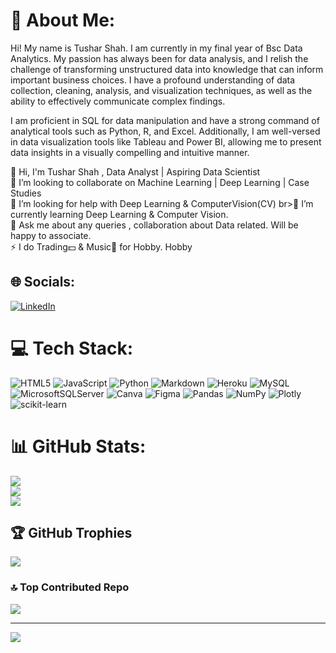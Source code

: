 # 💫 About Me:
Hi! My name is Tushar Shah. I am currently in my final year of Bsc Data Analytics.
My passion has always been for data analysis, and I relish the challenge of transforming unstructured data into knowledge that can inform important business choices. I have a profound understanding of data collection, cleaning, analysis, and visualization techniques, as well as the ability to effectively communicate complex findings.

I am proficient in SQL for data manipulation and have a strong command of analytical tools such as Python, R, and Excel. Additionally, I am well-versed in data visualization tools like Tableau and Power BI, allowing me to present data insights in a visually compelling and intuitive manner.


🔭 Hi, I'm Tushar Shah , Data Analyst | Aspiring Data Scientist<br>👯 I’m looking to collaborate on Machine Learning | Deep Learning | Case Studies<br>🤝 I’m looking for help with Deep Learning & ComputerVision(CV) br>🌱 I’m currently learning Deep Learning & Computer Vision.<br>💬 Ask me about any queries , collaboration about Data related. Will be happy to associate.<br>⚡ I do Trading💵 & Music🎸 for Hobby.
Hobby


## 🌐 Socials:
[![LinkedIn](https://img.shields.io/badge/LinkedIn-%230077B5.svg?logo=linkedin&logoColor=white)](https://linkedin.com/in/https://www.linkedin.com/in/tushar-shah-727173228/) 

# 💻 Tech Stack:
![HTML5](https://img.shields.io/badge/html5-%23E34F26.svg?style=for-the-badge&logo=html5&logoColor=white) ![JavaScript](https://img.shields.io/badge/javascript-%23323330.svg?style=for-the-badge&logo=javascript&logoColor=%23F7DF1E) ![Python](https://img.shields.io/badge/python-3670A0?style=for-the-badge&logo=python&logoColor=ffdd54) ![Markdown](https://img.shields.io/badge/markdown-%23000000.svg?style=for-the-badge&logo=markdown&logoColor=white) ![Heroku](https://img.shields.io/badge/heroku-%23430098.svg?style=for-the-badge&logo=heroku&logoColor=white) ![MySQL](https://img.shields.io/badge/mysql-%2300f.svg?style=for-the-badge&logo=mysql&logoColor=white) ![MicrosoftSQLServer](https://img.shields.io/badge/Microsoft%20SQL%20Sever-CC2927?style=for-the-badge&logo=microsoft%20sql%20server&logoColor=white) ![Canva](https://img.shields.io/badge/Canva-%2300C4CC.svg?style=for-the-badge&logo=Canva&logoColor=white) 	![Figma](https://img.shields.io/badge/figma-%23F24E1E.svg?style=for-the-badge&logo=figma&logoColor=white) ![Pandas](https://img.shields.io/badge/pandas-%23150458.svg?style=for-the-badge&logo=pandas&logoColor=white) ![NumPy](https://img.shields.io/badge/numpy-%23013243.svg?style=for-the-badge&logo=numpy&logoColor=white) ![Plotly](https://img.shields.io/badge/Plotly-%233F4F75.svg?style=for-the-badge&logo=plotly&logoColor=white) ![scikit-learn](https://img.shields.io/badge/scikit--learn-%23F7931E.svg?style=for-the-badge&logo=scikit-learn&logoColor=white)
# 📊 GitHub Stats:
![](https://github-readme-stats.vercel.app/api?username=CoderTusharShah&theme=midnight-purple&hide_border=false&include_all_commits=false&count_private=false)<br/>
![](https://github-readme-streak-stats.herokuapp.com/?user=CoderTusharShah&theme=midnight-purple&hide_border=false)<br/>
![](https://github-readme-stats.vercel.app/api/top-langs/?username=CoderTusharShah&theme=midnight-purple&hide_border=false&include_all_commits=false&count_private=false&layout=compact)

## 🏆 GitHub Trophies
![](https://github-profile-trophy.vercel.app/?username=CoderTusharShah&theme=discord&no-frame=false&no-bg=true&margin-w=4)

### 🔝 Top Contributed Repo
![](https://github-contributor-stats.vercel.app/api?username=CoderTusharShah&limit=5&theme=dark&combine_all_yearly_contributions=true)

---
[![](https://visitcount.itsvg.in/api?id=CoderTusharShah&icon=8&color=11)](https://visitcount.itsvg.in)

<!-- Proudly created with GPRM ( https://gprm.itsvg.in ) -->
